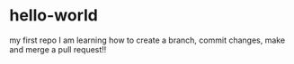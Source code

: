 # hello-world
my first repo
I am learning how to create a branch, commit changes, make and merge a pull request!! 

